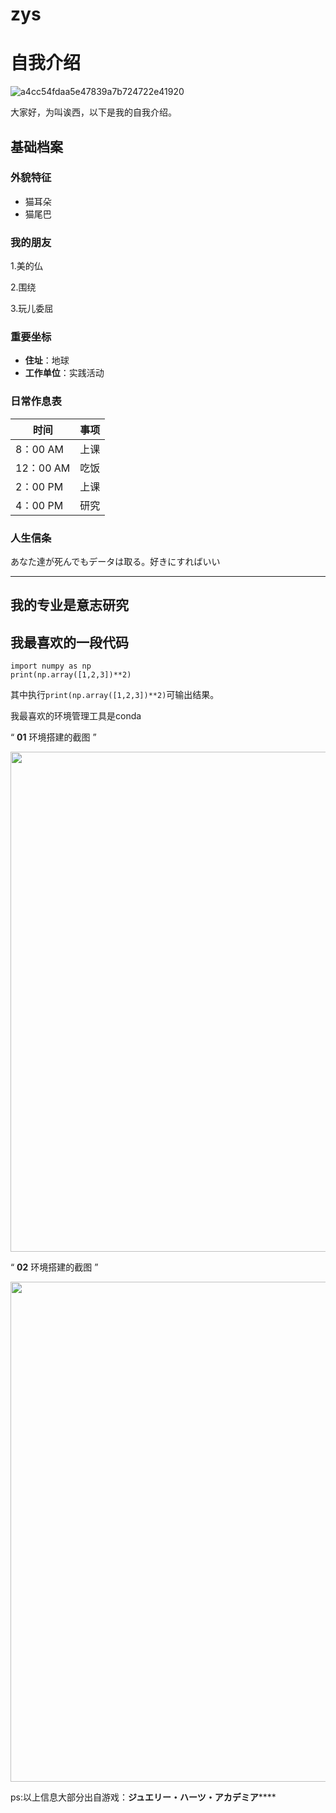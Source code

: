 # zys
# 自我介绍

![a4cc54fdaa5e47839a7b724722e41920](https://github.com/user-attachments/assets/60b00f60-3bb9-42d4-88a3-d9971be96833)



大家好，为叫诶西，以下是我的自我介绍。

## 基础档案

### 外貌特征
- 猫耳朵
- 猫尾巴

### 我的朋友

1.美的仏

2.围绕

3.玩儿委屈

### 重要坐标

- **住址**：地球
- **工作单位**：实践活动

### 日常作息表

| 时间      | 事项 |
| --------- | ---- |
| 8：00 AM  | 上课 |
| 12：00 AM | 吃饭 |
| 2：00 PM  | 上课 |
| 4：00 PM  | 研究 |

### 人生信条

あなた達が死んでもデータは取る。好きにすればいい

---

## 我的专业是意志研究

## 我最喜欢的一段代码

```
import numpy as np
print(np.array([1,2,3])**2)
```

其中执行`print(np.array([1,2,3])**2)`可输出结果。

我最喜欢的环境管理工具是conda

“ **01** 环境搭建的截图 ” 

<img src="image/2.png" width="800" />

“ **02** 环境搭建的截图 ”


<img src="image/3.png" width="800" />



ps:以上信息大部分出自游戏：**ジュエリー・ハーツ・アカデミア******
